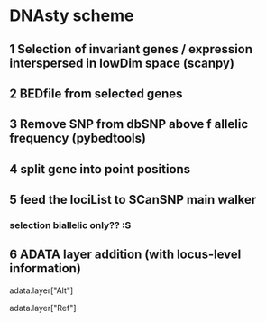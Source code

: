 # DNAsty scheme

## 1 Selection of invariant genes / expression interspersed in lowDim space (scanpy)

## 2 BEDfile from selected genes

## 3 Remove SNP from dbSNP above f allelic frequency (pybedtools)

## 4 split gene into point positions

## 5 feed the lociList to SCanSNP main walker
### selection biallelic only?? :S

## 6 ADATA layer addition (with locus-level information)

adata.layer["Alt"] 

adata.layer["Ref"] 

  
